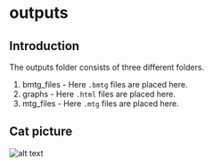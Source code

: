 # outputs

## Introduction
The outputs folder consists of three different folders. 
1. bmtg_files - Here `.bmtg` files are placed here.
2. graphs - Here `.html` files are placed here.
3. mtg_files - Here `.mtg` files are placed here.


## Cat picture
![alt text](https://encrypted-tbn0.gstatic.com/images?q=tbn:ANd9GcSLWo0u-TB5eyu88DkM8Gvc6vWOOQlXxjSmAw&usqp=CAU)